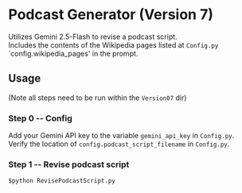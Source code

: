 # Podcast Generator (Version 7)
Utilizes Gemini 2.5-Flash to revise a podcast script.  
Includes the contents of the Wikipedia pages listed at `Config.py` `config.wikipedia_pages' in the prompt.   
## Usage
(Note all steps need to be run within the `Version07` dir)
### Step 0 -- Config
Add your Gemini API key to the variable `gemini_api_key` in `Config.py`.  
Verify the location of `config.podcast_script_filename` in `Config.py`.  
### Step 1 -- Revise podcast script
`$python RevisePodcastScript.py`